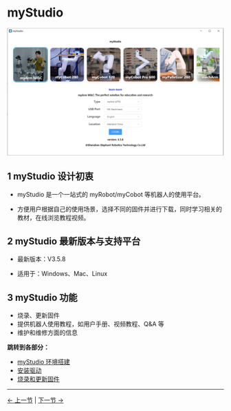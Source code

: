 # myStudio

<img src=".\img\320\0.png" alt="basic" style="zoom: 80%;" />

## 1 myStudio 设计初衷

- myStudio 是一个一站式的 myRobot/myCobot 等机器人的使用平台。

- 方便用户根据自己的使用场景，选择不同的固件并进行下载，同时学习相关的教材，在线浏览教程视频。

## 2 myStudio 最新版本与支持平台

- 最新版本：V3.5.8

- 适用于：Windows、Mac、Linux

## 3 myStudio 功能

- 烧录、更新固件
- 提供机器人使用教程，如用户手册、视频教程、Q&A 等
- 维护和维修方面的信息

**跳转到各部分：**

- [myStudio 环境搭建](5.2.1-setup.md)
- [安装驱动](5.2.2-install_driver.md)
- [烧录和更新固件](5.2.3-flash_firmwares.md)

---

[← 上一节](../5.1-Minirobot//README.md) | [下一节 →](../5.3-FirmwareVersionDescription/README.md)
